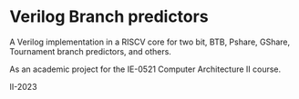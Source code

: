 # Verilog Branch predictors

A Verilog implementation in a RISCV core for two bit, BTB, Pshare, GShare, Tournament branch predictors, and others. 

As an academic project for the IE-0521 Computer Architecture II course. 

II-2023

